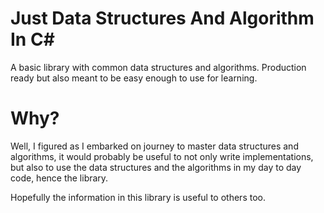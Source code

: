 # Just Data Structures And Algorithm In C#
A basic library with common data structures and algorithms. Production ready but also meant to be easy enough to use for learning.

# Why?
Well, I figured as I embarked on journey to master data structures and algorithms, it would probably be useful to not only write implementations, but also to use the data structures and the algorithms in my day to day code, hence the library.

Hopefully the information in this library is useful to others too.



